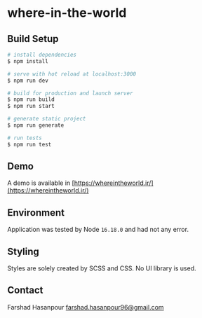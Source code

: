 # where-in-the-world

## Build Setup

```bash
# install dependencies
$ npm install

# serve with hot reload at localhost:3000
$ npm run dev

# build for production and launch server
$ npm run build
$ npm run start

# generate static project
$ npm run generate

# run tests
$ npm run test
```

## Demo
A demo is available in [https://whereintheworld.ir/](https://whereintheworld.ir/)

## Environment
Application was tested by Node `16.18.0` and had not any error.

## Styling
Styles are solely created by SCSS and CSS. No UI library is used.

## Contact
Farshad Hasanpour
[farshad.hasanpour96@gmail.com](mailto:farshad.hasanpour96@gmail.com)
